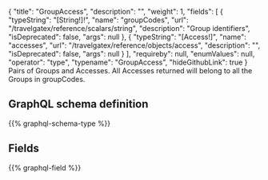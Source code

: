 {
  "title": "GroupAccess",
  "description": "",
  "weight": 1,
  "fields": [
    {
      "typeString": "[String!]!",
      "name": "groupCodes",
      "url": "/travelgatex/reference/scalars/string",
      "description": "Group identifiers",
      "isDeprecated": false,
      "args": null
    },
    {
      "typeString": "[Access!]",
      "name": "accesses",
      "url": "/travelgatex/reference/objects/access",
      "description": "",
      "isDeprecated": false,
      "args": null
    }
  ],
  "requireby": null,
  "enumValues": null,
  "operator": "type",
  "typename": "GroupAccess",
  "hideGithubLink": true
}
Pairs of Groups and Accesses. All Accesses returned will belong to all the Groups in groupCodes.
## GraphQL schema definition

{{% graphql-schema-type %}}

## Fields

{{% graphql-field %}}
